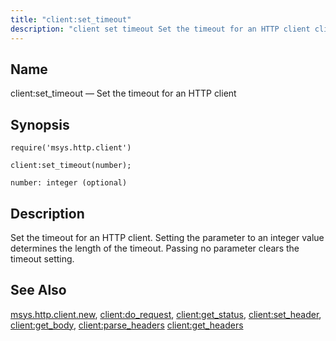 ```yaml
---
title: "client:set_timeout"
description: "client set timeout Set the timeout for an HTTP client client set timeout number Set the timeout for an HTTP client Setting the parameter to an integer value determines the length of the timeout Passing no parameter clears the timeout setting msys http client new client do request client get..."
---
```


<a name="lua.ref.client_set_timeout"></a> 
## Name

client:set_timeout — Set the timeout for an HTTP client

<a name="idp15358400"></a> 
## Synopsis

`require('msys.http.client')`

`client:set_timeout(number);`

`number: integer (optional)`<a name="idp15362128"></a> 
## Description

Set the timeout for an HTTP client. Setting the parameter to an integer value determines the length of the timeout. Passing no parameter clears the timeout setting.

<a name="idp15363648"></a> 
## See Also

[msys.http.client.new](/momentum/4/lua/ref-msys-http-client-new), [client:do_request](/momentum/4/lua/ref-client-do-request), [client:get_status](/momentum/4/lua/ref-client-get-status), [client:set_header](/momentum/4/lua/ref-client-set-header), [client:get_body](/momentum/4/lua/ref-client-get-body), [client:parse_headers](/momentum/4/lua/ref-client-parse-headers) [client:get_headers](/momentum/4/lua/ref-client-get-headers)